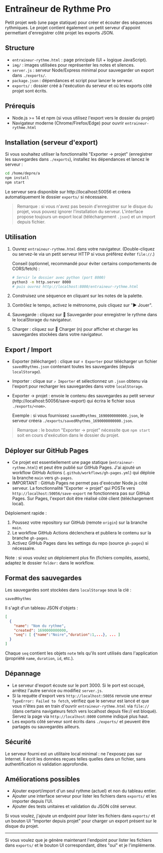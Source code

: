 # Entraîneur de Rythme Pro

Petit projet web (une page statique) pour créer et écouter des séquences rythmiques. Le projet contient également un petit serveur d'appoint permettant d'enregistrer côté projet les exports JSON.

## Structure

- `entraineur-rythme.html` : page principale (UI + logique JavaScript).
- `img/` : images utilisées pour représenter les notes et silences.
- `server.js` : serveur Node/Express minimal pour sauvegarder un export dans `./exports/`.
- `package.json` : dépendances et script pour lancer le serveur.
- `exports/` : dossier créé à l'exécution du serveur et où les exports côté projet sont écrits.

## Prérequis

- Node.js >= 14 et npm (si vous utilisez l'export vers le dossier du projet)
- Navigateur moderne (Chrome/Firefox/Edge) pour ouvrir `entraineur-rythme.html`

## Installation (serveur d'export)

Si vous souhaitez utiliser la fonctionnalité "Exporter → projet" (enregistrer les sauvegardes dans `./exports`), installez les dépendances et lancez le serveur :

```bash
cd /home/depre/a
npm install
npm start
```

Le serveur sera disponible sur http://localhost:50056 et créera automatiquement le dossier `exports/` si nécessaire.

> Remarque : si vous n'avez pas besoin d'enregistrer sur le disque du projet, vous pouvez ignorer l'installation du serveur. L'interface propose toujours un export local (téléchargement `.json`) et un import depuis fichier.

## Utilisation

1. Ouvrez `entraineur-rythme.html` dans votre navigateur. (Double-cliquez ou servez-le via un petit serveur HTTP si vous préférez éviter `file://`.)

   Conseil (optionnel, recommandé pour éviter certains comportements de CORS/fetch) :

   ```bash
   # Servir le dossier avec python (port 8000)
   python3 -m http.server 8000
   # puis ouvrez http://localhost:8000/entraineur-rythme.html
   ```

2. Construisez une séquence en cliquant sur les notes de la palette.
3. Contrôlez le tempo, activez le métronome, puis cliquez sur "▶️ Jouer".
4. Sauvegarde : cliquez sur 💾 Sauvegarder pour enregistrer le rythme dans le localStorage du navigateur.
5. Charger : cliquez sur 📁 Charger (n) pour afficher et charger les sauvegardes stockées dans votre navigateur.

## Export / Import

- Exporter (télécharger) : clique sur `⬇️ Exporter` pour télécharger un fichier `savedRhythms.json` contenant toutes les sauvegardes (depuis `localStorage`).
- Importer : clique sur `⤴️ Importer` et sélectionnez un `.json` obtenu via l'export pour recharger les sauvegardes dans votre `localStorage`.
- Exporter → projet : envoie le contenu des sauvegardes au petit serveur (http://localhost:50056/save-export) qui écrira le fichier sous `./exports/<nom>`.

  Exemple : si vous fournissez `savedRhythms_1690000000000.json`, le serveur créera `./exports/savedRhythms_1690000000000.json`.

> Remarque : le bouton "Exporter → projet" nécessite que `npm start` soit en cours d'exécution dans le dossier du projet.

## Déployer sur GitHub Pages

- Ce projet est essentiellement une page statique (`entraineur-rythme.html`) et peut être publié sur GitHub Pages. J'ai ajouté un workflow GitHub Actions (`.github/workflows/gh-pages.yml`) qui déploie la branche `main` vers `gh-pages`.
- IMPORTANT : GitHub Pages ne permet pas d'exécuter Node.js côté serveur. La fonctionnalité "Exporter → projet" qui POSTe vers `http://localhost:50056/save-export` ne fonctionnera pas sur GitHub Pages. Sur Pages, l'export doit être réalisé côté client (téléchargement local).

Déploiement rapide :

1. Poussez votre repository sur GitHub (remote `origin`) sur la branche `main`.
2. Le workflow GitHub Actions déclenchera et publiera le contenu sur la branche `gh-pages`.
3. Activez GitHub Pages dans les settings du repo (source `gh-pages`) si nécessaire.

Note : si vous voulez un déploiement plus fin (fichiers compilés, assets), adaptez le dossier `folder:` dans le workflow.

## Format des sauvegardes

Les sauvegardes sont stockées dans `localStorage` sous la clé :

```
savedRhythms
```

Il s'agit d'un tableau JSON d'objets :

```json
[
  {
    "name": "Nom du rythme",
    "created": 1690000000000,
    "seq": [ {"name":"Noire","duration":1,...}, ... ]
  }
]
```

Chaque `seq` contient les objets `note` tels qu'ils sont utilisés dans l'application (propriété `name`, `duration`, `id`, etc.).

## Dépannage

- Le serveur d'export écoute sur le port 3000. Si le port est occupé, arrêtez l'autre service ou modifiez `server.js`.
- Si la requête d'export vers `http://localhost:50056` renvoie une erreur `TypeError: Failed to fetch`, vérifiez que le serveur est lancé et que vous n'êtes pas en train d'ouvrir `entraineur-rythme.html` via `file://` (dans certains navigateurs fetch vers localhost depuis file:// est bloqué). Servez la page via `http://localhost:8000` comme indiqué plus haut.
- Les exports côté serveur sont écrits dans `./exports/` et peuvent être partagés ou sauvegardés ailleurs.

## Sécurité

Le serveur fourni est un utilitaire local minimal : ne l'exposez pas sur Internet. Il écrit les données reçues telles quelles dans un fichier, sans authentification ni validation approfondie.

## Améliorations possibles

- Ajouter export/import d'un seul rythme (actuel) et non du tableau entier.
- Ajouter une interface serveur pour lister les fichiers dans `exports/` et les importer depuis l'UI.
- Ajouter des tests unitaires et validation du JSON côté serveur.

Si vous voulez, j'ajoute un endpoint pour lister les fichiers dans `exports/` et un bouton UI "Importer depuis projet" pour charger un export présent sur le disque du projet.

---

Si vous voulez que je génère maintenant l'endpoint pour lister les fichiers dans `exports/` et le bouton UI correspondant, dites "oui" et je l'implémente.